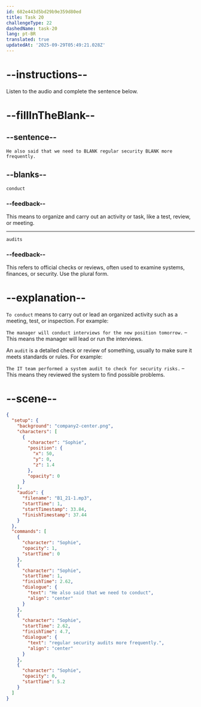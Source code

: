 ```yaml
---
id: 682e443d5bd29b9e359d80ed
title: Task 20
challengeType: 22
dashedName: task-20
lang: pt-BR
translated: true
updatedAt: '2025-09-29T05:49:21.028Z'
---
```


<!-- (Audio) Sophie: He also said that we need to conduct regular security audits more frequently. -->

# --instructions--

Listen to the audio and complete the sentence below.

# --fillInTheBlank--

## --sentence--

`He also said that we need to BLANK regular security BLANK more frequently.`

## --blanks--

`conduct`

### --feedback--

This means to organize and carry out an activity or task, like a test, review, or meeting.

---

`audits`

### --feedback--

This refers to official checks or reviews, often used to examine systems, finances, or security. Use the plural form.

# --explanation--

`To conduct` means to carry out or lead an organized activity such as a meeting, test, or inspection. For example:

`The manager will conduct interviews for the new position tomorrow.` – This means the manager will lead or run the interviews.

An `audit` is a detailed check or review of something, usually to make sure it meets standards or rules. For example:

`The IT team performed a system audit to check for security risks.` – This means they reviewed the system to find possible problems.

# --scene--

```json
{
  "setup": {
    "background": "company2-center.png",
    "characters": [
      {
        "character": "Sophie",
        "position": {
          "x": 50,
          "y": 0,
          "z": 1.4
        },
        "opacity": 0
      }
    ],
    "audio": {
      "filename": "B1_21-1.mp3",
      "startTime": 1,
      "startTimestamp": 33.84,
      "finishTimestamp": 37.44
    }
  },
  "commands": [
    {
      "character": "Sophie",
      "opacity": 1,
      "startTime": 0
    },
    {
      "character": "Sophie",
      "startTime": 1,
      "finishTime": 2.62,
      "dialogue": {
        "text": "He also said that we need to conduct",
        "align": "center"
      }
    },
    {
      "character": "Sophie",
      "startTime": 2.62,
      "finishTime": 4.7,
      "dialogue": {
        "text": "regular security audits more frequently.",
        "align": "center"
      }
    },
    {
      "character": "Sophie",
      "opacity": 0,
      "startTime": 5.2
    }
  ]
}
```
